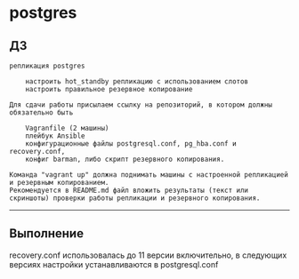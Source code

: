 # postgres


## ДЗ

    репликация postgres

        настроить hot_standby репликацию с использованием слотов
        настроить правильное резервное копирование

    Для сдачи работы присылаем ссылку на репозиторий, в котором должны обязательно быть 

        Vagranfile (2 машины)
        плейбук Ansible
        конфигурационные файлы postgresql.conf, pg_hba.conf и recovery.conf,
        конфиг barman, либо скрипт резервного копирования.

    Команда "vagrant up" должна поднимать машины с настроенной репликацией и резервным копированием. 
    Рекомендуется в README.md файл вложить результаты (текст или скриншоты) проверки работы репликации и резервного копирования.
        

---

## Выполнение 

recovery.conf использовалась до 11 версии включительно, в следующих версиях настройки устанавливаются в postgresql.conf     

